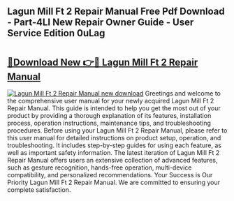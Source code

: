 ## Lagun Mill Ft 2 Repair Manual Free Pdf Download - Part-4LI New Repair Owner Guide - User Service Edition 0uLag

# <h2><a href="http://bc7636.oget.top/?id=Lagun+Mill+Ft+2+Repair+Manual">🔗Download New 👉🔴 Lagun Mill Ft 2 Repair Manual</a></h2>

[![Lagun Mill Ft 2 Repair Manual new download](https://i.imgur.com/5g1atiW.png)](http://bc7636.oget.top/?id=Lagun+Mill+Ft+2+Repair+Manual)
Greetings and welcome to the comprehensive user manual for your newly acquired Lagun Mill Ft 2 Repair Manual. This guide is intended to help you get the most out of your product by providing a thorough explanation of its features, installation process, operation instructions, maintenance tips, and troubleshooting procedures. Before using your Lagun Mill Ft 2 Repair Manual, please refer to this user manual for detailed instructions on product setup, operation, and troubleshooting. It includes step-by-step guides for using each feature, as well as important safety information. The latest iteration of Lagun Mill Ft 2 Repair Manual offers users an extensive collection of advanced features, such as gesture recognition, hands-free operation, multi-device compatibility, and personalized recommendations. Your Success is Our Priority Lagun Mill Ft 2 Repair Manual. We are committed to ensuring your complete satisfaction.
